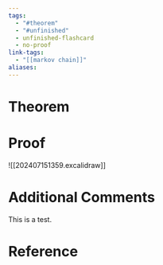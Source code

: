 ```yaml
---
tags:
  - "#theorem"
  - "#unfinished"
  - unfinished-flashcard
  - no-proof
link-tags:
  - "[[markov chain]]"
aliases:
---
```

# Theorem


# Proof
![[202407151359.excalidraw]]

# Additional Comments
This is a test.

# Reference






